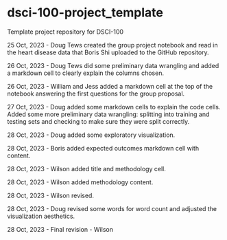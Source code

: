 # dsci-100-project_template
Template project repository for DSCI-100

25 Oct, 2023 - Doug Tews created the group project notebook and read in the heart disease data that 
                Boris Shi uploaded to the GitHub repository.

26 Oct, 2023 - Doug Tews did some preliminary data wrangling and added a markdown cell to clearly explain the columns chosen.

26 Oct, 2023 - William and Jess added a markdown cell at the top of the notebook answering the first questions for the group proposal.

27 Oct, 2023 - Doug added some markdown cells to explain the code cells. Added some more preliminary data wrangling: splitting into training and testing sets and checking to make sure they were split correctly. 

28 Oct, 2023 - Doug added some exploratory visualization. 

28 Oct, 2023 - Boris added expected outcomes markdown cell with content.

28 Oct, 2023 - Wilson added title and methodology cell.

28 Oct, 2023 - Wilson added methodology content.

28 Oct, 2023 - Wilson revised.

28 Oct, 2023 - Doug revised some words for word count and adjusted the visualization aesthetics.

28 Oct, 2023 - Final revision - Wilson